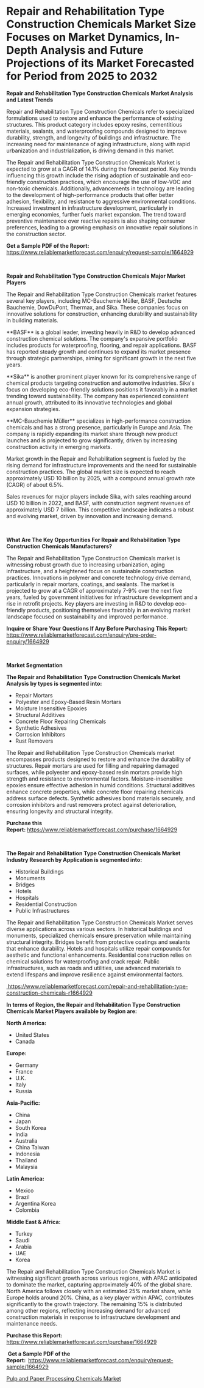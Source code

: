 <p><h1>Repair and Rehabilitation Type Construction Chemicals Market Size Focuses on Market Dynamics, In-Depth Analysis and Future Projections of its Market Forecasted for Period from 2025 to 2032</h1></p><p><strong>Repair and Rehabilitation Type Construction Chemicals Market Analysis and Latest Trends</strong></p>
<p><p>Repair and Rehabilitation Type Construction Chemicals refer to specialized formulations used to restore and enhance the performance of existing structures. This product category includes epoxy resins, cementitious materials, sealants, and waterproofing compounds designed to improve durability, strength, and longevity of buildings and infrastructure. The increasing need for maintenance of aging infrastructure, along with rapid urbanization and industrialization, is driving demand in this market.</p><p>The Repair and Rehabilitation Type Construction Chemicals Market is expected to grow at a CAGR of 14.1% during the forecast period. Key trends influencing this growth include the rising adoption of sustainable and eco-friendly construction practices, which encourage the use of low-VOC and non-toxic chemicals. Additionally, advancements in technology are leading to the development of high-performance products that offer better adhesion, flexibility, and resistance to aggressive environmental conditions. Increased investment in infrastructure development, particularly in emerging economies, further fuels market expansion. The trend toward preventive maintenance over reactive repairs is also shaping consumer preferences, leading to a growing emphasis on innovative repair solutions in the construction sector.</p></p>
<p><strong>Get a Sample PDF of the Report:&nbsp;</strong> <a href="https://www.reliablemarketforecast.com/enquiry/request-sample/1664929?utm_campaign=3381&utm_medium=2&utm_source=Github&utm_content=ia&utm_term=23032025&utm_id=repair-and-rehabilitation-type-construction-chemicals">https://www.reliablemarketforecast.com/enquiry/request-sample/1664929</a></p>
<p>&nbsp;</p>
<p><strong>Repair and Rehabilitation Type Construction Chemicals Major Market Players</strong></p>
<p><p>The Repair and Rehabilitation Type Construction Chemicals market features several key players, including MC-Bauchemie Müller, BASF, Deutsche Bauchemie, DowDuPont, Thermax, and Sika. These companies focus on innovative solutions for construction, enhancing durability and sustainability in building materials.</p><p>**BASF** is a global leader, investing heavily in R&D to develop advanced construction chemical solutions. The company's expansive portfolio includes products for waterproofing, flooring, and repair applications. BASF has reported steady growth and continues to expand its market presence through strategic partnerships, aiming for significant growth in the next five years.</p><p>**Sika** is another prominent player known for its comprehensive range of chemical products targeting construction and automotive industries. Sika's focus on developing eco-friendly solutions positions it favorably in a market trending toward sustainability. The company has experienced consistent annual growth, attributed to its innovative technologies and global expansion strategies.</p><p>**MC-Bauchemie Müller** specializes in high-performance construction chemicals and has a strong presence, particularly in Europe and Asia. The company is rapidly expanding its market share through new product launches and is projected to grow significantly, driven by increasing construction activity in emerging markets.</p><p>Market growth in the Repair and Rehabilitation segment is fueled by the rising demand for infrastructure improvements and the need for sustainable construction practices. The global market size is expected to reach approximately USD 10 billion by 2025, with a compound annual growth rate (CAGR) of about 6.5%.</p><p>Sales revenues for major players include Sika, with sales reaching around USD 10 billion in 2022, and BASF, with construction segment revenues of approximately USD 7 billion. This competitive landscape indicates a robust and evolving market, driven by innovation and increasing demand.</p></p>
<p>&nbsp;</p>
<p><strong>What Are The Key Opportunities For Repair and Rehabilitation Type Construction Chemicals Manufacturers?</strong></p>
<p><p>The Repair and Rehabilitation Type Construction Chemicals market is witnessing robust growth due to increasing urbanization, aging infrastructure, and a heightened focus on sustainable construction practices. Innovations in polymer and concrete technology drive demand, particularly in repair mortars, coatings, and sealants. The market is projected to grow at a CAGR of approximately 7-9% over the next five years, fueled by government initiatives for infrastructure development and a rise in retrofit projects. Key players are investing in R&D to develop eco-friendly products, positioning themselves favorably in an evolving market landscape focused on sustainability and improved performance.</p></p>
<p><strong>Inquire or Share Your Questions If Any Before Purchasing This Report:</strong> <a href="https://www.reliablemarketforecast.com/enquiry/pre-order-enquiry/1664929?utm_campaign=3381&utm_medium=2&utm_source=Github&utm_content=ia&utm_term=23032025&utm_id=repair-and-rehabilitation-type-construction-chemicals">https://www.reliablemarketforecast.com/enquiry/pre-order-enquiry/1664929</a></p>
<p>&nbsp;</p>
<p><strong>Market Segmentation</strong></p>
<p><strong>The Repair and Rehabilitation Type Construction Chemicals Market Analysis by types is segmented into:</strong></p>
<p><ul><li>Repair Mortars</li><li>Polyester and Epoxy-Based Resin Mortars</li><li>Moisture Insensitive Epoxies</li><li>Structural Additives</li><li>Concrete Floor Repairing Chemicals</li><li>Synthetic Adhesives</li><li>Corrosion Inhibitors</li><li>Rust Removers</li></ul></p>
<p><p>The Repair and Rehabilitation Type Construction Chemicals market encompasses products designed to restore and enhance the durability of structures. Repair mortars are used for filling and repairing damaged surfaces, while polyester and epoxy-based resin mortars provide high strength and resistance to environmental factors. Moisture-insensitive epoxies ensure effective adhesion in humid conditions. Structural additives enhance concrete properties, while concrete floor repairing chemicals address surface defects. Synthetic adhesives bond materials securely, and corrosion inhibitors and rust removers protect against deterioration, ensuring longevity and structural integrity.</p></p>
<p><strong>Purchase this Report:&nbsp;</strong><a href="https://www.reliablemarketforecast.com/purchase/1664929?utm_campaign=3381&utm_medium=2&utm_source=Github&utm_content=ia&utm_term=23032025&utm_id=repair-and-rehabilitation-type-construction-chemicals">https://www.reliablemarketforecast.com/purchase/1664929</a></p>
<p>&nbsp;</p>
<p><strong>The Repair and Rehabilitation Type Construction Chemicals Market Industry Research by Application is segmented into:</strong></p>
<p><ul><li>Historical Buildings</li><li>Monuments</li><li>Bridges</li><li>Hotels</li><li>Hospitals</li><li>Residential Construction</li><li>Public Infrastructures</li></ul></p>
<p><p>The Repair and Rehabilitation Type Construction Chemicals Market serves diverse applications across various sectors. In historical buildings and monuments, specialized chemicals ensure preservation while maintaining structural integrity. Bridges benefit from protective coatings and sealants that enhance durability. Hotels and hospitals utilize repair compounds for aesthetic and functional enhancements. Residential construction relies on chemical solutions for waterproofing and crack repair. Public infrastructures, such as roads and utilities, use advanced materials to extend lifespans and improve resilience against environmental factors.</p></p>
<p><a href="https://www.reliablemarketforecast.com/repair-and-rehabilitation-type-construction-chemicals-r1664929?utm_campaign=3381&utm_medium=2&utm_source=Github&utm_content=ia&utm_term=23032025&utm_id=repair-and-rehabilitation-type-construction-chemicals">&nbsp;https://www.reliablemarketforecast.com/repair-and-rehabilitation-type-construction-chemicals-r1664929</a></p>
<p><strong>In terms of Region, the Repair and Rehabilitation Type Construction Chemicals Market Players available by Region are:</strong></p>
<p>
    <p> <strong> North America: </strong>
        <ul>
            <li>United States</li>
            <li>Canada</li>
        </ul>
        </p> 
    <p> <strong> Europe: </strong>
        <ul>
            <li>Germany</li>
            <li>France</li>
            <li>U.K.</li>
            <li>Italy</li>
            <li>Russia</li>
        </ul>
        </p> 
    <p> <strong> Asia-Pacific: </strong>
        <ul>
            <li>China</li>
            <li>Japan</li>
            <li>South Korea</li>
            <li>India</li>
            <li>Australia</li>
            <li>China Taiwan</li>
            <li>Indonesia</li>
            <li>Thailand</li>
            <li>Malaysia</li>
        </ul>
        </p> 
    <p> <strong> Latin America: </strong>
        <ul>
            <li>Mexico</li>
            <li>Brazil</li>
            <li>Argentina Korea</li>
            <li>Colombia</li>
        </ul>
        </p> 
    <p> <strong> Middle East & Africa: </strong>
        <ul>
            <li>Turkey</li>
            <li>Saudi</li>
            <li>Arabia</li>
            <li>UAE</li>
            <li>Korea</li>
        </ul>
    </p>
    </p>
<p><p>The Repair and Rehabilitation Type Construction Chemicals Market is witnessing significant growth across various regions, with APAC anticipated to dominate the market, capturing approximately 40% of the global share. North America follows closely with an estimated 25% market share, while Europe holds around 20%. China, as a key player within APAC, contributes significantly to the growth trajectory. The remaining 15% is distributed among other regions, reflecting increasing demand for advanced construction materials in response to infrastructure development and maintenance needs.</p></p>
<p><strong>Purchase this Report: </strong><a href="https://www.reliablemarketforecast.com/purchase/1664929?utm_campaign=3381&utm_medium=2&utm_source=Github&utm_content=ia&utm_term=23032025&utm_id=repair-and-rehabilitation-type-construction-chemicals">https://www.reliablemarketforecast.com/purchase/1664929</a></p>
<p>&nbsp;<strong>Get a Sample PDF of the Report:&nbsp;&nbsp;</strong><a href="https://www.reliablemarketforecast.com/enquiry/request-sample/1664929?utm_campaign=3381&utm_medium=2&utm_source=Github&utm_content=ia&utm_term=23032025&utm_id=repair-and-rehabilitation-type-construction-chemicals">https://www.reliablemarketforecast.com/enquiry/request-sample/1664929</a></p>
<p><strong></strong></p>
<p><p><a href="https://github.com/leijavaagexo/Market-Research-Report-List-1/blob/main/pulp-and-paper-processing-chemicals-market.md?utm_campaign=3381&utm_medium=2&utm_source=Github&utm_content=ia&utm_term=23032025&utm_id=repair-and-rehabilitation-type-construction-chemicals">Pulp and Paper Processing Chemicals Market</a></p></p>